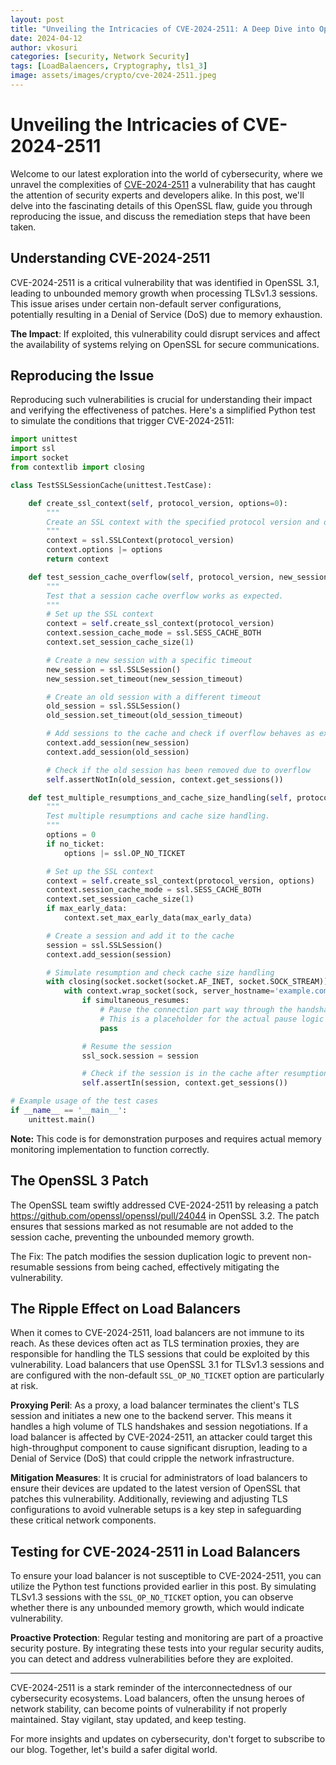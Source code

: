 ```yaml
---
layout: post
title: "Unveiling the Intricacies of CVE-2024-2511: A Deep Dive into OpenSSL's Memory Growth Vulnerability"
date: 2024-04-12
author: vkosuri
categories: [security, Network Security]
tags: [LoadBalaencers, Cryptography, tls1_3]
image: assets/images/crypto/cve-2024-2511.jpeg
---
```


# Unveiling the Intricacies of CVE-2024-2511

Welcome to our latest exploration into the world of cybersecurity, where we unravel the complexities of [CVE-2024-2511](https://www.cve.org/CVERecord?id=CVE-2024-2511) a vulnerability that has caught the attention of security experts and developers alike. In this post, we'll delve into the fascinating details of this OpenSSL flaw, guide you through reproducing the issue, and discuss the remediation steps that have been taken.

## Understanding CVE-2024-2511

CVE-2024-2511 is a critical vulnerability that was identified in OpenSSL 3.1, leading to unbounded memory growth when processing TLSv1.3 sessions. This issue arises under certain non-default server configurations, potentially resulting in a Denial of Service (DoS) due to memory exhaustion.

**The Impact**: If exploited, this vulnerability could disrupt services and affect the availability of systems relying on OpenSSL for secure communications.

## Reproducing the Issue

Reproducing such vulnerabilities is crucial for understanding their impact and verifying the effectiveness of patches. Here's a simplified Python test to simulate the conditions that trigger CVE-2024-2511:

```python
import unittest
import ssl
import socket
from contextlib import closing

class TestSSLSessionCache(unittest.TestCase):

    def create_ssl_context(self, protocol_version, options=0):
        """
        Create an SSL context with the specified protocol version and options.
        """
        context = ssl.SSLContext(protocol_version)
        context.options |= options
        return context

    def test_session_cache_overflow(self, protocol_version, new_session_timeout, old_session_timeout):
        """
        Test that a session cache overflow works as expected.
        """
        # Set up the SSL context
        context = self.create_ssl_context(protocol_version)
        context.session_cache_mode = ssl.SESS_CACHE_BOTH
        context.set_session_cache_size(1)

        # Create a new session with a specific timeout
        new_session = ssl.SSLSession()
        new_session.set_timeout(new_session_timeout)

        # Create an old session with a different timeout
        old_session = ssl.SSLSession()
        old_session.set_timeout(old_session_timeout)

        # Add sessions to the cache and check if overflow behaves as expected
        context.add_session(new_session)
        context.add_session(old_session)

        # Check if the old session has been removed due to overflow
        self.assertNotIn(old_session, context.get_sessions())

    def test_multiple_resumptions_and_cache_size_handling(self, protocol_version, max_early_data, no_ticket, simultaneous_resumes):
        """
        Test multiple resumptions and cache size handling.
        """
        options = 0
        if no_ticket:
            options |= ssl.OP_NO_TICKET

        # Set up the SSL context
        context = self.create_ssl_context(protocol_version, options)
        context.session_cache_mode = ssl.SESS_CACHE_BOTH
        context.set_session_cache_size(1)
        if max_early_data:
            context.set_max_early_data(max_early_data)

        # Create a session and add it to the cache
        session = ssl.SSLSession()
        context.add_session(session)

        # Simulate resumption and check cache size handling
        with closing(socket.socket(socket.AF_INET, socket.SOCK_STREAM)) as sock:
            with context.wrap_socket(sock, server_hostname='example.com') as ssl_sock:
                if simultaneous_resumes:
                    # Pause the connection part way through the handshake
                    # This is a placeholder for the actual pause logic
                    pass

                # Resume the session
                ssl_sock.session = session

                # Check if the session is in the cache after resumption
                self.assertIn(session, context.get_sessions())

# Example usage of the test cases
if __name__ == '__main__':
    unittest.main()
```
**Note:** This code is for demonstration purposes and requires actual memory monitoring implementation to function correctly.

## The OpenSSL 3 Patch

The OpenSSL team swiftly addressed CVE-2024-2511 by releasing a patch https://github.com/openssl/openssl/pull/24044 in OpenSSL 3.2. The patch ensures that sessions marked as not resumable are not added to the session cache, preventing the unbounded memory growth.

The Fix: The patch modifies the session duplication logic to prevent non-resumable sessions from being cached, effectively mitigating the vulnerability.

## The Ripple Effect on Load Balancers

When it comes to CVE-2024-2511, load balancers are not immune to its reach. As these devices often act as TLS termination proxies, they are responsible for handling the TLS sessions that could be exploited by this vulnerability. Load balancers that use OpenSSL 3.1 for TLSv1.3 sessions and are configured with the non-default `SSL_OP_NO_TICKET` option are particularly at risk.

**Proxying Peril**: As a proxy, a load balancer terminates the client's TLS session and initiates a new one to the backend server. This means it handles a high volume of TLS handshakes and session negotiations. If a load balancer is affected by CVE-2024-2511, an attacker could target this high-throughput component to cause significant disruption, leading to a Denial of Service (DoS) that could cripple the network infrastructure.

**Mitigation Measures**: It is crucial for administrators of load balancers to ensure their devices are updated to the latest version of OpenSSL that patches this vulnerability. Additionally, reviewing and adjusting TLS configurations to avoid vulnerable setups is a key step in safeguarding these critical network components.

## Testing for CVE-2024-2511 in Load Balancers

To ensure your load balancer is not susceptible to CVE-2024-2511, you can utilize the Python test functions provided earlier in this post. By simulating TLSv1.3 sessions with the `SSL_OP_NO_TICKET` option, you can observe whether there is any unbounded memory growth, which would indicate vulnerability.

**Proactive Protection**: Regular testing and monitoring are part of a proactive security posture. By integrating these tests into your regular security audits, you can detect and address vulnerabilities before they are exploited.

---

CVE-2024-2511 is a stark reminder of the interconnectedness of our cybersecurity ecosystems. Load balancers, often the unsung heroes of network stability, can become points of vulnerability if not properly maintained. Stay vigilant, stay updated, and keep testing.

For more insights and updates on cybersecurity, don't forget to subscribe to our blog. Together, let's build a safer digital world.